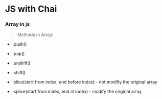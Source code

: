 # JS with Chai
### Array in js
> Methods in Array:
 - .push()
 - .pop()

 - .unshift()
 - .shift()

 - .slice(start from index, end before index) - not modifiy the original array
 - .splice(start from index, end at index) - modify the original array